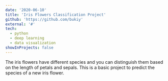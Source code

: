 ```yaml
---
date: '2020-06-10'
title: 'Iris Flowers Classification Project'
github: 'https://github.com/bukiy'
external: '#'
tech:
  - python
  - deep learning
  - data visualization
showInProjects: false
---
```


The iris flowers have different species and you can distinguish them based on the length of petals and sepals. This is a basic project to predict the species of a new iris flower.
